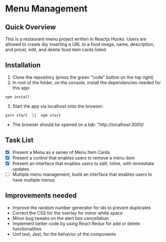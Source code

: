 # Menu Management

## Quick Overview
This is a restaurant-menu project written in Reactjs Hooks. Users are allowed to create (by inserting a URL to a food image, name, description, and price), edit, and delete food item cards listed.

## Installation 
1. Clone the repository (press the green "code" button on the top right)
2. In root of the folder, on the console, install the dependencies needed for this app:
  ```
  npm install
  ```
3. Start the app via localhost onto the browser:
  ```
  yarn start  ||  npm start
  ```
  - The browser should be opened on a tab: "http://localhost:3000/

## Task List
- [x] Present a Menu as a series of Menu Item Cards
- [x] Present a control that enables users to remove a menu item
- [x] Present an interface that enables users to edit, inline, with immediate updates
- [ ] Multiple menu management, build an interface that enables users to have multiple menus

## Improvements needed
- Improve the random number generator for ids to prevent duplicates
- Correct the CSS for the overlay for minor white space
- Minor bug tweaks on the alert box cancellation
- Implement better code by using React Redux for add or delete functionalities
- Unit test, Jest, for the behavior of the components 
